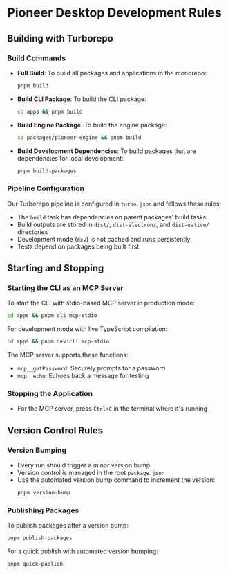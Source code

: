 # Pioneer Desktop Development Rules

## Building with Turborepo

### Build Commands

- **Full Build**: To build all packages and applications in the monorepo:
  ```bash
  pnpm build
  ```

- **Build CLI Package**: To build the CLI package:
  ```bash
  cd apps && pnpm build
  ```

- **Build Engine Package**: To build the engine package:
  ```bash
  cd packages/pioneer-engine && pnpm build
  ```

- **Build Development Dependencies**: To build packages that are dependencies for local development:
  ```bash
  pnpm build-packages
  ```

### Pipeline Configuration

Our Turborepo pipeline is configured in `turbo.json` and follows these rules:
- The `build` task has dependencies on parent packages' build tasks
- Build outputs are stored in `dist/`, `dist-electron/`, and `dist-native/` directories
- Development mode (`dev`) is not cached and runs persistently
- Tests depend on packages being built first

## Starting and Stopping

### Starting the CLI as an MCP Server

To start the CLI with stdio-based MCP server in production mode:
```bash
cd apps && pnpm cli mcp-stdio
```

For development mode with live TypeScript compilation:
```bash
cd apps && pnpm dev:cli mcp-stdio
```

The MCP server supports these functions:
- `mcp__getPassword`: Securely prompts for a password
- `mcp__echo`: Echoes back a message for testing

### Stopping the Application

- For the MCP server, press `Ctrl+C` in the terminal where it's running

## Version Control Rules

### Version Bumping

- Every run should trigger a minor version bump
- Version control is managed in the root `package.json`
- Use the automated version bump command to increment the version:
  ```bash
  pnpm version-bump
  ```

### Publishing Packages

To publish packages after a version bump:
```bash
pnpm publish-packages
```

For a quick publish with automated version bumping:
```bash
pnpm quick-publish
``` 